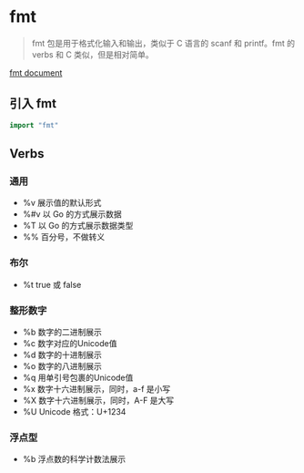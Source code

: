 # fmt

> fmt 包是用于格式化输入和输出，类似于 C 语言的 scanf 和 printf。fmt 的 verbs 和 C 类似，但是相对简单。

[fmt document](https://golang.org/pkg/fmt/)

## 引入 fmt

```go
import "fmt"
```

## Verbs

### 通用

* %v    展示值的默认形式
* %#v   以 Go 的方式展示数据
* %T    以 Go 的方式展示数据类型
* %%    百分号，不做转义

### 布尔

* %t    true 或 false

### 整形数字

* %b    数字的二进制展示
* %c    数字对应的Unicode值
* %d    数字的十进制展示
* %o    数字的八进制展示
* %q    用单引号包裹的Unicode值
* %x    数字十六进制展示，同时，a-f 是小写
* %X    数字十六进制展示，同时，A-F 是大写
* %U    Unicode 格式：U+1234

### 浮点型

* %b    浮点数的科学计数法展示
